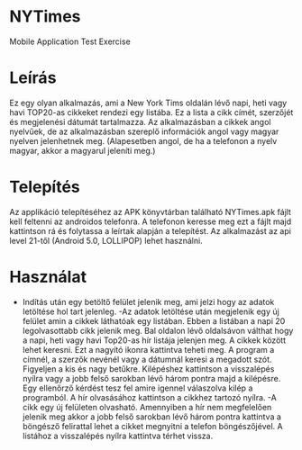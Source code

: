# NYTimes
Mobile Application Test Exercise

  # Leírás

  Ez egy olyan alkalmazás, ami a New York Tims oldalán lévő napi, heti vagy havi TOP20-as cikkeket rendezi egy listába. Ez a lista a cikk címét, szerzőjét és megjelenési dátumát tartalmazza.
  Az alkalmazásban a cikkek angol nyelvűek, de az alkalmazásban szereplő információk angol vagy magyar nyelven jelenhetnek meg. (Alapesetben angol, de ha a telefonon a nyelv magyar, akkor a magyarul jeleníti meg.)

  # Telepítés

  Az applikáció telepítéséhez az APK könyvtárban található NYTimes.apk fájlt kell feltenni az androidos telefonra. A telefonon keresse meg ezt a fájlt majd kattintson rá és folytassa a leírtak alapján a telepítést.
  Az alkalmazást az api level 21-től (Android 5.0, LOLLIPOP) lehet használni.

  # Használat

- Indítás után egy betöltő felület jelenik meg, ami jelzi hogy az adatok letöltése hol tart jelenleg.
-Az adatok letöltése után megjelenik egy új felület amin a cikkek láthatóak egy listában. Ebben a listában a napi 20 legolvasottabb cikk jelenik meg. 
Bal oldalon lévő oldalsávon válthat hogy a napi, heti vagy havi Top20-as hír listája jelenjen meg.
A cikkek között lehet keresni. Ezt a nagyító ikonra kattintva teheti meg. A program a címnél, a szerzők nevénél vagy a dátumnál keresi a megadott szót. Figyeljen a kis és nagy betűkre.
Kilépéshez kattintson a visszalépés nyílra vagy a jobb felső sarokban lévő három pontra majd a kilépésre. Egy ellenőrző kérdést tesz fel amire igennel válaszolva kilép a programból.
A hír olvasásához kattintson a cikkhez tartozó nyílra.
-A cikk egy új felületen olvasható. Amennyiben a hír nem megfelelően jelenik meg akkor a jobb felső sarokban lévő három pontra kattintva a böngésző felirattal lehet a cikket megnyitni a telefon böngészőjével.
A listához a visszalépés nyílra kattintva térhet vissza.
